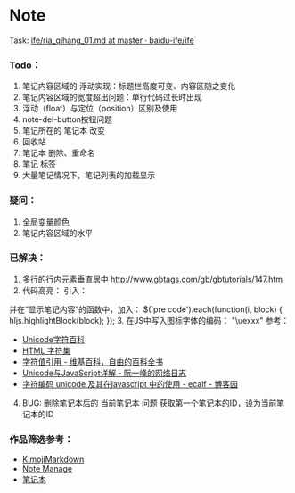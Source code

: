 Note
===

Task: [ife/ria_qihang_01.md at master · baidu-ife/ife](https://github.com/baidu-ife/ife/blob/master/2015_summer/task/ria_qihang_01.md)


### Todo：

1. 笔记内容区域的 浮动实现：标题栏高度可变、内容区随之变化
2. 笔记内容区域的宽度超出问题：单行代码过长时出现
3. 浮动（float）与定位（position）区别及使用
4. note-del-button按钮问题
5. 笔记所在的 笔记本 改变
6. 回收站
7. 笔记本 删除、重命名
8. 笔记 标签
9. 大量笔记情况下，笔记列表的加载显示

### 疑问：

1. 全局变量颜色
2. 笔记内容区域的水平

### 已解决：

1. 多行的行内元素垂直居中 http://www.gbtags.com/gb/gbtutorials/147.htm
2. 代码高亮：
  引入：
    <link href="http://cdn.bootcss.com/highlight.js/8.6/styles/default.min.css" rel="stylesheet">
    <script type="text/javascript" src="http://cdn.bootcss.com/highlight.js/8.6/highlight.min.js"></script>
  并在“显示笔记内容”的函数中，加入：
    $('pre code').each(function(i, block) {
    hljs.highlightBlock(block);
   });
3. 在JS中写入图标字体的编码：
    "\uexxx"
参考：
- [Unicode字符百科](http://unicode-table.com/cn/)
- [HTML 字符集](http://www.w3school.com.cn/tags/html_ref_charactersets.asp)
- [字符值引用 - 维基百科，自由的百科全书](https://zh.wikipedia.org/zh/%E5%AD%97%E7%AC%A6%E5%80%BC%E5%BC%95%E7%94%A8)
- [Unicode与JavaScript详解 - 阮一峰的网络日志](http://www.ruanyifeng.com/blog/2014/12/unicode.html)
- [字符编码 unicode 及其在javascript 中的使用 - ecalf - 博客园](http://www.cnblogs.com/ecalf/archive/2012/09/04/unicode.html)
4. BUG: 删除笔记本后的 当前笔记本 问题
    获取第一个笔记本的ID，设为当前笔记本的ID


### 作品筛选参考：
- [KimojiMarkdown](https://ife-kimoji.github.io/KimojiMarkdown/html/)
- [Note Manage](https://linkmyth.github.io/)
- [笔记本](https://skybit.github.io/task01/#)

